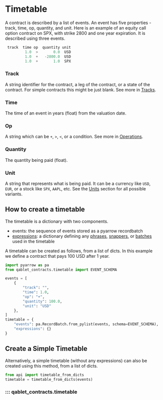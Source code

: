 # Timetable

A contract is described by a list of events. An event has five properties -
 track, time, op, quantity, and unit. Here is an example of an equity call option contract on SPX, with strike 2800 and one year expiration.
It is described using three events.

```python
 track  time op  quantity unit
         1.0  >       0.0  USD
         1.0  +   -2800.0  USD
         1.0  +       1.0  SPX
```


### Track

A string identifier for the contract, a leg of the contract, or a state of the contract. For simple contracts this might be just blank. See more in [Tracks](tracks.md).

### Time

The time of an event in years (float) from the valuation date.

### Op

A string which can be `+`, `>`, `<`, or a condition. See more in [Operations](operations.md).

### Quantity

The quantity being paid (float).

### Unit

A string that represents what is being paid. It can be a currency like `USD`, `EUR`, or
a stock like `SPX`, `AAPL`, etc. See the [Units](units.md) section for all possible variants.


## How to create a timetable
The timetable is a dictionary with two components.

- events: the sequence of events stored as a pyarrow recordbatch
- [expressions](expressions.md): a dictionary defining any [phrases](phrase.md), [snappers](snapper.md), or [batches](batch.md) used in the timetable


A timetable can be created as follows, from a list of dicts.
In this example we define a contract that pays 100 USD after 1 year.

```python
import pyarrow as pa
from qablet_contracts.timetable import EVENT_SCHEMA

events = [
    {
        "track": "",
        "time": 1.0,
        "op": "+",
        "quantity": 100.0,
        "unit": "USD"
    },
]
timetable = {
    "events": pa.RecordBatch.from_pylist(events, schema=EVENT_SCHEMA),
    "expressions": {}
}
```

## Create a Simple Timetable
Alternatively, a simple timetable (without any expressions) can also be created using this method, from a list of dicts.

```python
from api import timetable_from_dicts
timetable = timetable_from_dicts(events)
```

### ::: qablet_contracts.timetable

